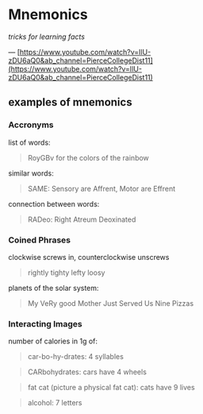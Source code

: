 # Mnemonics

_tricks for learning facts_

&mdash; [https://www.youtube.com/watch?v=IlU-zDU6aQ0&ab_channel=PierceCollegeDist11](https://www.youtube.com/watch?v=IlU-zDU6aQ0&ab_channel=PierceCollegeDist11)

## examples of mnemonics

### Accronyms

list of words:

> RoyGBv for the colors of the rainbow

similar words:

> SAME: Sensory are Affrent, Motor are Effrent

connection between words:

> RADeo: Right Atreum Deoxinated

### Coined Phrases

clockwise screws in, counterclockwise unscrews

> rightly tighty lefty loosy

planets of the solar system:

> My VeRy good Mother Just Served Us Nine Pizzas

### Interacting Images

number of calories in 1g of:

> car-bo-hy-drates: 4 syllables

> CARbohydrates: cars have 4 wheels

> fat cat (picture a physical fat cat): cats have 9 lives

> alcohol: 7 letters
